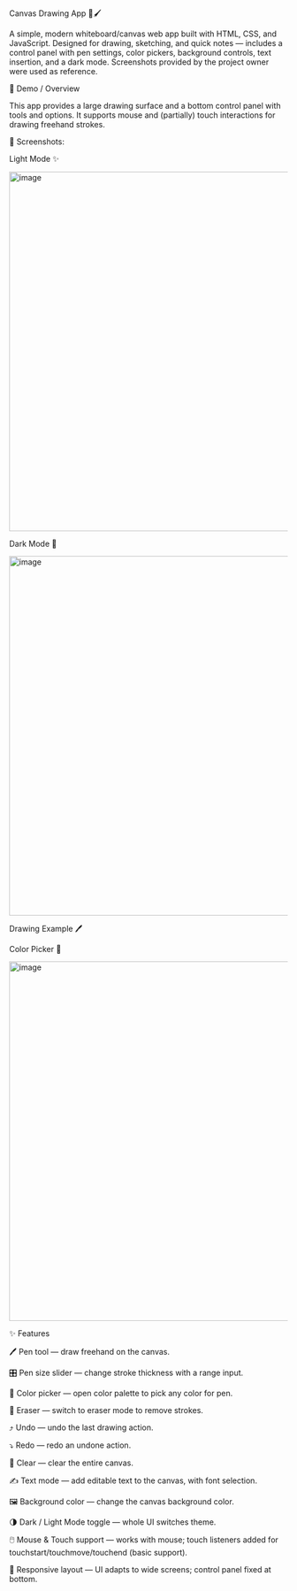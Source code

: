 Canvas Drawing App 🎨🖌️

A simple, modern whiteboard/canvas web app built with HTML, CSS, and JavaScript. Designed for drawing, sketching, and quick notes — includes a control panel with pen settings, color pickers, background controls, text insertion, and a dark mode. Screenshots provided by the project owner were used as reference.

🚀 Demo / Overview

This app provides a large drawing surface and a bottom control panel with tools and options. It supports mouse and (partially) touch interactions for drawing freehand strokes.

📸 Screenshots:

Light Mode ✨

<img width="650" height="650" alt="image" src="https://github.com/user-attachments/assets/b9075a38-f7df-4927-8bd6-4fd4fa414bba" />



Dark Mode 🌙



<img width="650" height="650" alt="image" src="https://github.com/user-attachments/assets/0396c56b-bd1c-46f1-a337-2d1af5050408" />


Drawing Example 🖊️





Color Picker 🎨

<img width="650" height="650" alt="image" src="https://github.com/user-attachments/assets/023a64f6-c9f8-4fb4-a879-d838f5b7a76c" />


✨ Features

🖊️ Pen tool — draw freehand on the canvas.

🎛️ Pen size slider — change stroke thickness with a range input.

🎨 Color picker — open color palette to pick any color for pen.

🧽 Eraser — switch to eraser mode to remove strokes.

⤴️ Undo — undo the last drawing action.

⤵️ Redo — redo an undone action.

🧹 Clear — clear the entire canvas.

✍️ Text mode — add editable text to the canvas, with font selection.

🖼️ Background color — change the canvas background color.

🌗 Dark / Light Mode toggle — whole UI switches theme.

🖱️ Mouse & Touch support — works with mouse; touch listeners added for touchstart/touchmove/touchend (basic support).

🔁 Responsive layout — UI adapts to wide screens; control panel fixed at bottom.
